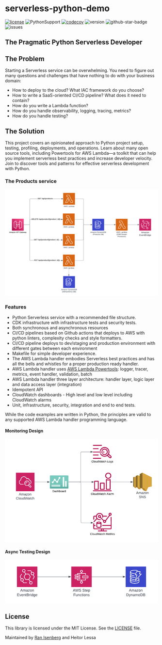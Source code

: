 # serverless-python-demo

[![license](https://img.shields.io/github/license/ran-isenberg/serverless-python-demo)](https://github.com/ran-isenberg/serverless-python-demo/blob/master/LICENSE)
![PythonSupport](https://img.shields.io/static/v1?label=python&message=3.11&color=blue?style=flat-square&logo=python)
[![codecov](https://codecov.io/gh/ran-isenberg/serverless-python-demo/branch/main/graph/badge.svg?token=P2K7K4KICF)](https://codecov.io/gh/ran-isenberg/serverless-python-demo)
![version](https://img.shields.io/github/v/release/ran-isenberg/serverless-python-demo)
![github-star-badge](https://img.shields.io/github/stars/ran-isenberg/serverless-python-demo.svg?style=social)
![issues](https://img.shields.io/github/issues/ran-isenberg/serverless-python-demo)


## **The Pragmatic Python Serverless Developer**

## **The Problem**

Starting a Serverless service can be overwhelming. You need to figure out many questions and challenges that have nothing to do with your business domain:

- How to deploy to the cloud? What IAC framework do you choose?
- How to write a SaaS-oriented CI/CD pipeline? What does it need to contain?
- How do you write a Lambda function?
- How do you handle observability, logging, tracing, metrics?
- How do you handle testing?

## **The Solution**

This project covers an opinionated approach to Python project setup, testing, profiling, deployments, and operations.
Learn about many open source tools, including Powertools for AWS Lambda—a toolkit that can help you implement serverless best practices and increase developer velocity. Join to discover tools and patterns for effective serverless development with Python.



### The Products service

<p align="center">
  <img src="docs/images/design.png" alt="Architecture diagram"/>
</p>

### **Features**

- Python Serverless service with a recommended file structure.
- CDK infrastructure with infrastructure tests and security tests.
- Both synchronous and asynchronous resources
- CI/CD pipelines based on Github actions that deploys to AWS with python linters, complexity checks and style formatters.
- CI/CD pipeline deploys to dev/staging and production environment with different gates between each environment
- Makefile for simple developer experience.
- The AWS Lambda handler embodies Serverless best practices and has all the bells and whistles for a proper production ready handler.
- AWS Lambda handler uses [AWS Lambda Powertools](https://docs.powertools.aws.dev/lambda-python/): logger, tracer, metrics, event handler, validation, batch
- AWS Lambda handler three layer architecture: handler layer, logic layer and data access layer (integration)
- Idempotent API
- CloudWatch dashboards - High level and low level including CloudWatch alarms
- Unit, infrastructure, security, integration and end to end tests.


While the code examples are written in Python, the principles are valid to any supported AWS Lambda handler programming language.

#### **Monitoring Design**

<p align="center">
  <img src="docs/images/monitoring.png"/>
</p>



#### **Async Testing Design**

<p align="center">
  <img src="docs/images/tests.png"/>
</p>

## **License**

This library is licensed under the MIT License. See the [LICENSE](https://github.com/ran-isenberg/serverless-python-demo/blob/main/LICENSE) file.

Maintained by [Ran Isenberg](https://www.ranthebuilder.cloud/) and Heitor Lessa
